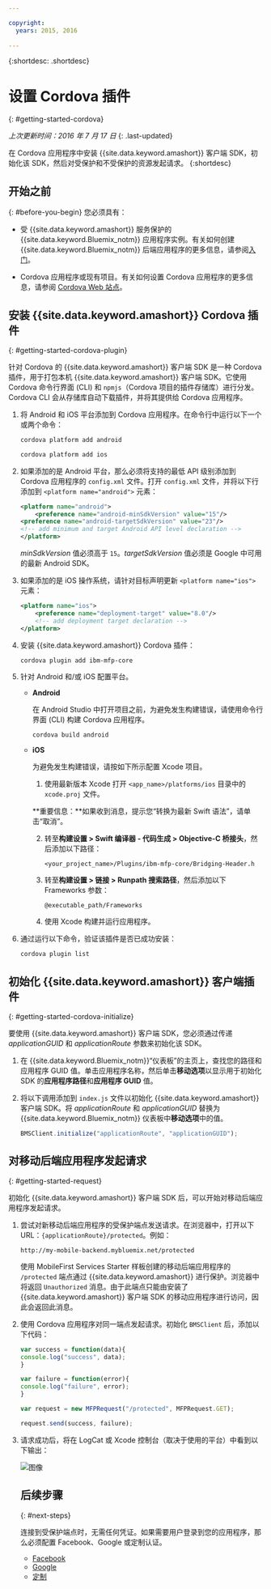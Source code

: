 ```yaml
---

copyright:
  years: 2015, 2016
  
---
```

{:shortdesc: .shortdesc}

# 设置 Cordova 插件
{: #getting-started-cordova}

*上次更新时间：2016 年 7 月 17 日*
{: .last-updated}

在 Cordova 应用程序中安装 {{site.data.keyword.amashort}} 客户端 SDK，初始化该 SDK，然后对受保护和不受保护的资源发起请求。
{:shortdesc}

## 开始之前
{: #before-you-begin}
您必须具有：
* 受 {{site.data.keyword.amashort}} 服务保护的 {{site.data.keyword.Bluemix_notm}} 应用程序实例。有关如何创建 {{site.data.keyword.Bluemix_notm}} 后端应用程序的更多信息，请参阅[入门](index.html)。





* Cordova 应用程序或现有项目。有关如何设置 Cordova 应用程序的更多信息，请参阅 [Cordova Web 站点](https://cordova.apache.org/)。

## 安装 {{site.data.keyword.amashort}} Cordova 插件
{: #getting-started-cordova-plugin}

针对 Cordova 的 {{site.data.keyword.amashort}} 客户端 SDK 是一种 Cordova 插件，用于打包本机 {{site.data.keyword.amashort}} 客户端 SDK。它使用 Cordova 命令行界面 (CLI) 和 `npmjs`（Cordova 项目的插件存储库）进行分发。Cordova CLI 会从存储库自动下载插件，并将其提供给 Cordova 应用程序。

1. 将 Android 和 iOS 平台添加到 Cordova 应用程序。在命令行中运行以下一个或两个命令：

	```Bash
	cordova platform add android
	```

	```Bash
	cordova platform add ios
	```

1. 如果添加的是 Android 平台，那么必须将支持的最低 API 级别添加到 Cordova 应用程序的 `config.xml` 文件。打开 `config.xml` 文件，并将以下行添加到 `<platform name="android">` 元素：

	```XML
	<platform name="android">  
		<preference name="android-minSdkVersion" value="15"/>
  	<preference name="android-targetSdkVersion" value="23"/>
  	<!-- add minimum and target Android API level declaration -->
	</platform>
	```

	*minSdkVersion* 值必须高于 `15`。*targetSdkVersion* 值必须是 Google 中可用的最新 Android SDK。



1. 如果添加的是 iOS 操作系统，请针对目标声明更新 `<platform name="ios">` 元素：

	```XML
	<platform name="ios">
		<preference name="deployment-target" value="8.0"/>
		<!-- add deployment target declaration -->
	</platform>
	```

1. 安装 {{site.data.keyword.amashort}} Cordova 插件：

 	```Bash
	cordova plugin add ibm-mfp-core
	```

1. 针对 Android 和/或 iOS 配置平台。

	* **Android**

		在 Android Studio 中打开项目之前，为避免发生构建错误，请使用命令行界面 (CLI) 构建 Cordova 应用程序。

		```
		cordova build android
		```

	* **iOS**

		为避免发生构建错误，请按如下所示配置 Xcode 项目。

		1. 使用最新版本 Xcode 打开 `<app_name>/platforms/ios` 目录中的 `xcode.proj` 文件。

		**重要信息：**如果收到消息，提示您“转换为最新 Swift 语法”，请单击“取消”。

		2. 转至**构建设置 > Swift 编译器 - 代码生成 > Objective-C 桥接头**，然后添加以下路径：

			```
			<your_project_name>/Plugins/ibm-mfp-core/Bridging-Header.h
			```

		3. 转至**构建设置 > 链接 > Runpath 搜索路径**，然后添加以下 Frameworks 参数：

			```
			@executable_path/Frameworks
			```

		4. 使用 Xcode 构建并运行应用程序。

1. 通过运行以下命令，验证该插件是否已成功安装：


	```Bash
	cordova plugin list
	```

## 初始化 {{site.data.keyword.amashort}} 客户端插件
{: #getting-started-cordova-initialize}

要使用 {{site.data.keyword.amashort}} 客户端 SDK，您必须通过传递 *applicationGUID* 和 *applicationRoute* 参数来初始化该 SDK。

1. 在 {{site.data.keyword.Bluemix_notm}}“仪表板”的主页上，查找您的路径和应用程序 GUID 值。单击应用程序名称，然后单击**移动选项**以显示用于初始化 SDK 的**应用程序路径**和**应用程序 GUID** 值。

3. 将以下调用添加到 `index.js` 文件以初始化 {{site.data.keyword.amashort}} 客户端 SDK。将 *applicationRoute* 和 *applicationGUID* 替换为 {{site.data.keyword.Bluemix_notm}} 仪表板中**移动选项**中的值。

	```JavaScript
	BMSClient.initialize("applicationRoute", "applicationGUID");
	```

## 对移动后端应用程序发起请求
{: #getting-started-request}

初始化 {{site.data.keyword.amashort}} 客户端 SDK 后，可以开始对移动后端应用程序发起请求。

1. 尝试对新移动后端应用程序的受保护端点发送请求。在浏览器中，打开以下 URL：`{applicationRoute}/protected`。例如：


	```
	http://my-mobile-backend.mybluemix.net/protected
	```

	使用 MobileFirst Services Starter 样板创建的移动后端应用程序的 `/protected` 端点通过 {{site.data.keyword.amashort}} 进行保护。浏览器中将返回 `Unauthorized` 消息。由于此端点只能由安装了 {{site.data.keyword.amashort}} 客户端 SDK 的移动应用程序进行访问，因此会返回此消息。



1. 使用 Cordova 应用程序对同一端点发起请求。初始化 `BMSClient` 后，添加以下代码：

	```Javascript
	var success = function(data){
	console.log("success", data);
	}

	var failure = function(error){
	console.log("failure", error);
	}

	var request = new MFPRequest("/protected", MFPRequest.GET);

	request.send(success, failure);
	```

1. 请求成功后，将在 LogCat 或 Xcode 控制台（取决于使用的平台）中看到以下输出：

	![图像](images/getting-started-android-success.png)

	## 后续步骤
	{: #next-steps}

	连接到受保护端点时，无需任何凭证。如果需要用户登录到您的应用程序，那么必须配置 Facebook、Google 或定制认证。
	* [Facebook](facebook-auth-cordova.html)
	* [Google](google-auth-cordova.html)
	* [定制](custom-auth-cordova.html)
